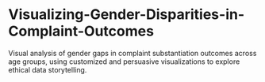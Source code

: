 # Visualizing-Gender-Disparities-in-Complaint-Outcomes
Visual analysis of gender gaps in complaint substantiation outcomes across age groups, using customized and persuasive visualizations to explore ethical data storytelling.
